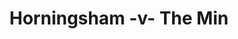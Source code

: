 ---
year: "2010"
serialNumber: "0391" 
game: "Horningsham"
title: "Horningsham -v- The Min"
gameLocation: "Horningsham"
gameDate: ""
result: ""
resultType: ""
type: "game"
---